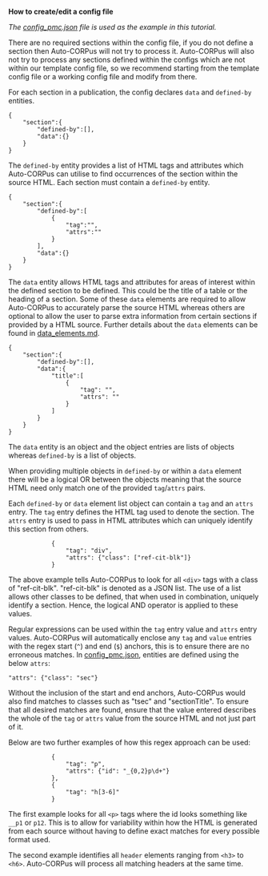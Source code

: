 **How to create/edit a config file**

*The [config_pmc.json](https://github.com/omicsNLP/Auto-CORPus/blob/main/configs/config_pmc.json) file is used as the example in this tutorial.*

There are no required sections within the config file, if you do not define a section then Auto-CORPus will not try to process it.
Auto-CORPus will also not try to process any sections defined within the configs which are not within our template config file, 
so we recommend starting from the template config file or a working config file and modify from there.

For each section in a publication, the config declares `data` and `defined-by` entities. 

```
{
    "section":{
        "defined-by":[],
        "data":{}
    }
}
```

The `defined-by` entity provides a list of HTML tags and attributes which Auto-CORPus can utilise to find occurrences of the 
section within the source HTML. Each section must contain a `defined-by` entity.

```
{
    "section":{
        "defined-by":[
            {
                "tag":"",
                "attrs":""
            }
        ],
        "data":{}
    }
}
```

The `data` entity allows HTML tags and attributes for areas of interest within
the defined section to be defined. This could be the title of a table or the heading of a section. Some of these `data` elements
are required to allow Auto-CORPus to accurately parse the source HTML whereas others are optional to allow the user to parse extra information from certain sections if provided by a HTML source. Further details about the `data` elements can be found in [data_elements.md](data_elements.md).
```
{
    "section":{
        "defined-by":[],
        "data":{
            "title":[
                {
                    "tag": "",
                    "attrs": ""
                }
            ]
        }
    }
}
```
The `data` entity is an object and the object entries are lists of objects
whereas `defined-by` is a list of objects.

When providing multiple objects in `defined-by` or within a `data` element there will be a logical OR
between the objects meaning that the source HTML need only match
one of the provided `tag`/`attrs` pairs.

Each `defined-by` or `data` element list object can contain a `tag` and an `attrs` entry. The `tag` entry defines the HTML tag used to denote the section. The `attrs` entry is used to pass in HTML attributes which can uniquely identify
this section from others.

```
            {
                "tag": "div",
                "attrs": {"class": ["ref-cit-blk"]}
            }
```

The above example tells Auto-CORPus to look for all `<div>` tags with a class of "ref-cit-blk". "ref-cit-blk" is denoted as a JSON list.  The use of a list allows other classes to be defined, that when used in combination, uniquely identify a section.  Hence, the logical AND operator is applied to these values. 

Regular expressions can be used within the `tag` entry value and `attrs` entry values.
Auto-CORPus will automatically enclose any `tag` and `value` entries with the regex start (`^`) and end (`$`) anchors, this is to ensure there are no
erroneous matches. In [config_pmc.json](https://github.com/omicsNLP/Auto-CORPus/blob/main/configs/config_pmc.json), entities are defined using the below `attrs`:

```
"attrs": {"class": "sec"}
```

Without the inclusion of the start and end anchors, Auto-CORPus would also find matches to classes such as "tsec" and 
"sectionTitle".  To ensure that all desired matches are found, ensure that the value entered describes the whole of the 
`tag` or `attrs` value from the source HTML and not just part of it.

Below are two further examples of how this regex approach can be used:

```
            {
                "tag": "p",
                "attrs": {"id": "_{0,2}p\d+"}
            },
            {
                "tag": "h[3-6]"
            }
```

The first example looks for all `<p>` tags where the id looks something like `__p1` or `p12`. This is to allow for variability within how
the HTML is generated from each source without having to define exact matches for every possible format used.

The second example identifies all `header` elements ranging from `<h3>` to `<h6>`. Auto-CORPus will process all matching
headers at the same time.

